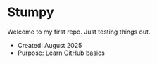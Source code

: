 # Stumpy
Welcome to my first repo. Just testing things out.
- Created: August 2025
- Purpose: Learn GitHub basics





